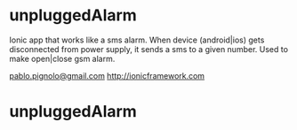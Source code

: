 # unpluggedAlarm
Ionic app that works like a sms alarm. When device (android|ios) gets disconnected from power supply, it sends a sms to a given number. Used to make open|close gsm alarm.

pablo.pignolo@gmail.com
http://ionicframework.com
# unpluggedAlarm
